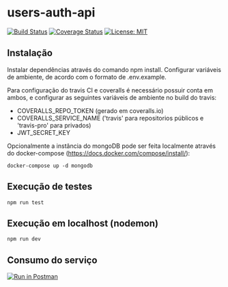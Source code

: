 # users-auth-api
[![Build Status](https://travis-ci.com/dalvorsn/users-auth-api.svg?token=yAkDoUWH2i72EsLf99Wx&branch=master)](https://travis-ci.com/dalvorsn/users-auth-api) [![Coverage Status](https://coveralls.io/repos/github/dalvorsn/users-auth-api/badge.svg?branch=master&t=6QOWSp)](https://coveralls.io/github/dalvorsn/users-auth-api?branch=master)
[![License: MIT](https://img.shields.io/badge/License-MIT-yellow.svg)](https://opensource.org/licenses/MIT)

## Instalação

Instalar dependências através do comando npm install.
Configurar variáveis de ambiente, de acordo com o formato de .env.example.

Para configuração do travis CI e coveralls é necessário possuir conta em ambos, e configurar as seguintes variáveis de ambiente no build do travis:

- COVERALLS_REPO_TOKEN (gerado em coveralls.io)
- COVERALLS_SERVICE_NAME ('travis' para repositorios públicos e 'travis-pro' para privados)
- JWT_SECRET_KEY

Opcionalmente a instância do mongoDB pode ser feita localmente através do docker-compose (https://docs.docker.com/compose/install/):

```
docker-compose up -d mongodb
```

## Execução de testes

```
npm run test
```

## Execução em localhost (nodemon)

```
npm run dev
```

## Consumo do serviço

[![Run in Postman](https://run.pstmn.io/button.svg)](https://documenter.getpostman.com/view/14051062/TW6xp8ze)


